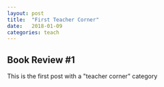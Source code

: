 ```yaml
---
layout: post
title:  "First Teacher Corner"
date:   2018-01-09
categories: teach
---
```

## Book Review #1
This is the first post with a "teacher corner" category
